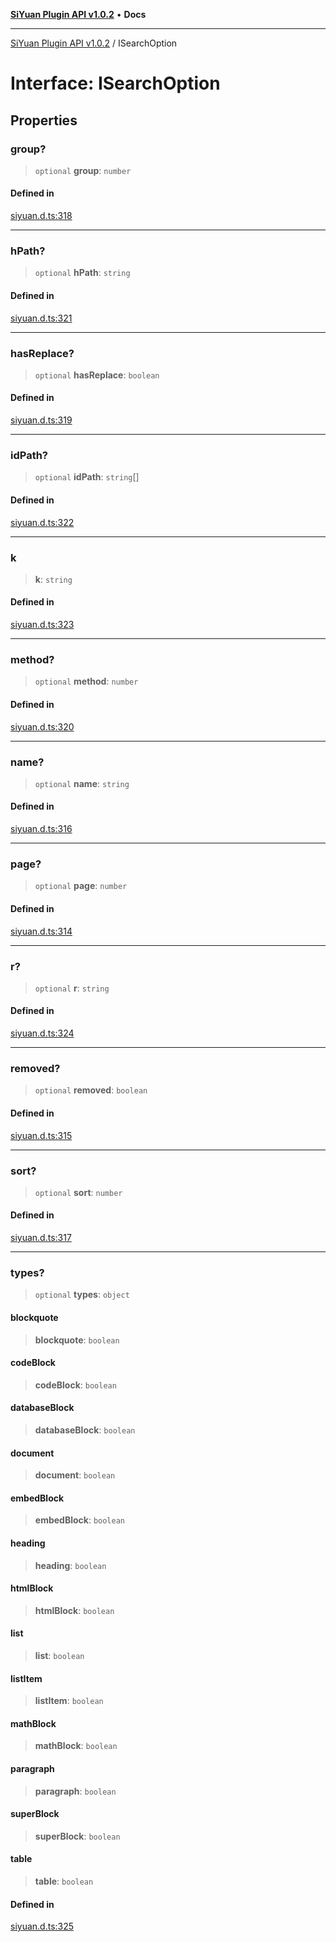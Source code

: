[**SiYuan Plugin API v1.0.2**](../README.md) • **Docs**

---

[SiYuan Plugin API v1.0.2](../README.md) / ISearchOption

# Interface: ISearchOption

## Properties

### group?

> `optional` **group**: `number`

#### Defined in

[siyuan.d.ts:318](https://github.com/siyuan-note/petal/tree/main/siyuan.d.ts#L318)

---

### hPath?

> `optional` **hPath**: `string`

#### Defined in

[siyuan.d.ts:321](https://github.com/siyuan-note/petal/tree/main/siyuan.d.ts#L321)

---

### hasReplace?

> `optional` **hasReplace**: `boolean`

#### Defined in

[siyuan.d.ts:319](https://github.com/siyuan-note/petal/tree/main/siyuan.d.ts#L319)

---

### idPath?

> `optional` **idPath**: `string`[]

#### Defined in

[siyuan.d.ts:322](https://github.com/siyuan-note/petal/tree/main/siyuan.d.ts#L322)

---

### k

> **k**: `string`

#### Defined in

[siyuan.d.ts:323](https://github.com/siyuan-note/petal/tree/main/siyuan.d.ts#L323)

---

### method?

> `optional` **method**: `number`

#### Defined in

[siyuan.d.ts:320](https://github.com/siyuan-note/petal/tree/main/siyuan.d.ts#L320)

---

### name?

> `optional` **name**: `string`

#### Defined in

[siyuan.d.ts:316](https://github.com/siyuan-note/petal/tree/main/siyuan.d.ts#L316)

---

### page?

> `optional` **page**: `number`

#### Defined in

[siyuan.d.ts:314](https://github.com/siyuan-note/petal/tree/main/siyuan.d.ts#L314)

---

### r?

> `optional` **r**: `string`

#### Defined in

[siyuan.d.ts:324](https://github.com/siyuan-note/petal/tree/main/siyuan.d.ts#L324)

---

### removed?

> `optional` **removed**: `boolean`

#### Defined in

[siyuan.d.ts:315](https://github.com/siyuan-note/petal/tree/main/siyuan.d.ts#L315)

---

### sort?

> `optional` **sort**: `number`

#### Defined in

[siyuan.d.ts:317](https://github.com/siyuan-note/petal/tree/main/siyuan.d.ts#L317)

---

### types?

> `optional` **types**: `object`

#### blockquote

> **blockquote**: `boolean`

#### codeBlock

> **codeBlock**: `boolean`

#### databaseBlock

> **databaseBlock**: `boolean`

#### document

> **document**: `boolean`

#### embedBlock

> **embedBlock**: `boolean`

#### heading

> **heading**: `boolean`

#### htmlBlock

> **htmlBlock**: `boolean`

#### list

> **list**: `boolean`

#### listItem

> **listItem**: `boolean`

#### mathBlock

> **mathBlock**: `boolean`

#### paragraph

> **paragraph**: `boolean`

#### superBlock

> **superBlock**: `boolean`

#### table

> **table**: `boolean`

#### Defined in

[siyuan.d.ts:325](https://github.com/siyuan-note/petal/tree/main/siyuan.d.ts#L325)
